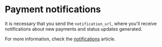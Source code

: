 # Payment notifications

It is necessary that you send the `notification_url`, where you'll receive notifications about new payments and status updates generated.

For more information, check the [notifications](https://www.mercadopago[FAKER][URL][DOMAIN]/developers/en/guides/notifications/webhooks/webhooks) article.
